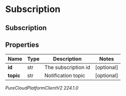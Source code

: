 # Subscription

## Subscription

## Properties

|Name | Type | Description | Notes|
|------------ | ------------- | ------------- | -------------|
| **id** | str | The subscription id | [optional] |
| **topic** | str | Notification topic | [optional] |



_PureCloudPlatformClientV2 224.1.0_
